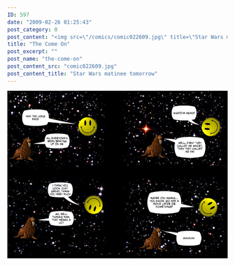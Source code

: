 ```yaml
---
ID: 597
date: "2009-02-26 01:25:43"
post_category: 0
post_content: "<img src=\"/comics/comic022609.jpg\" title=\"Star Wars matinee tomorrow\" />"
title: "The Come On"
post_excerpt: ""
post_name: "the-come-on"
post_content_src: "comic022609.jpg"
post_content_title: "Star Wars matinee tomorrow"
---
```



[![Star Wars matinee tomorrow](/comics-hi-res/comic022609.jpg)](/comics-hi-res/comic022609.jpg)
